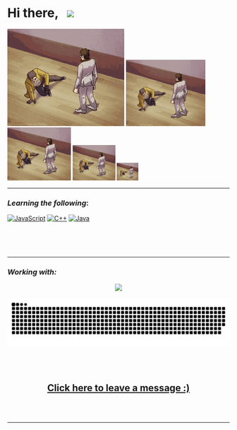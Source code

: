 # Hi there, &nbsp; <img src="https://media.giphy.com/media/hvRJCLFzcasrR4ia7z/giphy.gif" width="3%" /> 
<p align="left">
  <kbd><img height="220" alt="breaking dancing, flares for days" src="./assets/letsgo.gif" hspace="0" /></kbd>
  <kbd><img height="150" alt="breaking dancing, flares for days" src="./assets/letsgo.gif" hspace="0" /></kbd>
  <kbd><img height="120" alt="breaking dancing, flares for days" src="./assets/letsgo.gif" hspace="0" /></kbd>
  <kbd><img height="80" alt="breaking dancing, flares for days" src="./assets/letsgo.gif" hspace="0" /></kbd>
  <kbd><img height="40" alt="breaking dancing, flares for days" src="./assets/letsgo.gif" hspace="0" /></kbd>
</p>

---

### ***Learning the following***:
[![JavaScript](https://img.shields.io/badge/JavaScript-black?logo=javascript&logoColor=yellow)](https://www.javascript.com/)
[![C++](https://img.shields.io/badge/C++-00599C?logo=c%2B%2B&logoColor=white)](https://en.wikipedia.org/wiki/C%2B%2B) 
[![Java](https://img.shields.io/badge/Java-orange?logo=java&logoColor=blue)](https://en.wikipedia.org/wiki/Java_(programming_language)) 

</br> </br> </br>

---

### ***Working with:***
  
<p align="center">  
  <a href="https://skillicons.dev">
    <img src="https://skillicons.dev/icons?i=html,css,js,git,instagram,markdown,vscode" />
  </a>
</p>


![Snake animation](https://github.com/thaisramos13/thaisramos13/raw/main/github-contribution-grid-snake.svg)

</br>
</br>

<div align="center">
  
## <a href="https://github.com/yozidst/yozidst/issues">Click here to leave a message :)</a>
</div>

</br> </br>

---
